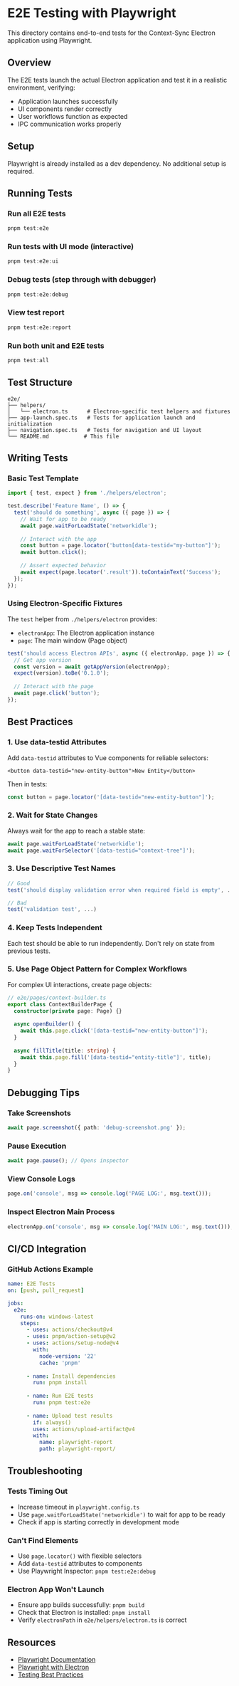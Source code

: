 # E2E Testing with Playwright

This directory contains end-to-end tests for the Context-Sync Electron application using Playwright.

## Overview

The E2E tests launch the actual Electron application and test it in a realistic environment, verifying:
- Application launches successfully
- UI components render correctly
- User workflows function as expected
- IPC communication works properly

## Setup

Playwright is already installed as a dev dependency. No additional setup is required.

## Running Tests

### Run all E2E tests
```powershell
pnpm test:e2e
```

### Run tests with UI mode (interactive)
```powershell
pnpm test:e2e:ui
```

### Debug tests (step through with debugger)
```powershell
pnpm test:e2e:debug
```

### View test report
```powershell
pnpm test:e2e:report
```

### Run both unit and E2E tests
```powershell
pnpm test:all
```

## Test Structure

```
e2e/
├── helpers/
│   └── electron.ts      # Electron-specific test helpers and fixtures
├── app-launch.spec.ts   # Tests for application launch and initialization
├── navigation.spec.ts   # Tests for navigation and UI layout
└── README.md           # This file
```

## Writing Tests

### Basic Test Template

```typescript
import { test, expect } from './helpers/electron';

test.describe('Feature Name', () => {
  test('should do something', async ({ page }) => {
    // Wait for app to be ready
    await page.waitForLoadState('networkidle');
    
    // Interact with the app
    const button = page.locator('button[data-testid="my-button"]');
    await button.click();
    
    // Assert expected behavior
    await expect(page.locator('.result')).toContainText('Success');
  });
});
```

### Using Electron-Specific Fixtures

The `test` helper from `./helpers/electron` provides:
- `electronApp`: The Electron application instance
- `page`: The main window (Page object)

```typescript
test('should access Electron APIs', async ({ electronApp, page }) => {
  // Get app version
  const version = await getAppVersion(electronApp);
  expect(version).toBe('0.1.0');
  
  // Interact with the page
  await page.click('button');
});
```

## Best Practices

### 1. Use data-testid Attributes
Add `data-testid` attributes to Vue components for reliable selectors:

```vue
<button data-testid="new-entity-button">New Entity</button>
```

Then in tests:
```typescript
const button = page.locator('[data-testid="new-entity-button"]');
```

### 2. Wait for State Changes
Always wait for the app to reach a stable state:

```typescript
await page.waitForLoadState('networkidle');
await page.waitForSelector('[data-testid="context-tree"]');
```

### 3. Use Descriptive Test Names
```typescript
// Good
test('should display validation error when required field is empty', ...)

// Bad
test('validation test', ...)
```

### 4. Keep Tests Independent
Each test should be able to run independently. Don't rely on state from previous tests.

### 5. Use Page Object Pattern for Complex Workflows
For complex UI interactions, create page objects:

```typescript
// e2e/pages/context-builder.ts
export class ContextBuilderPage {
  constructor(private page: Page) {}
  
  async openBuilder() {
    await this.page.click('[data-testid="new-entity-button"]');
  }
  
  async fillTitle(title: string) {
    await this.page.fill('[data-testid="entity-title"]', title);
  }
}
```

## Debugging Tips

### Take Screenshots
```typescript
await page.screenshot({ path: 'debug-screenshot.png' });
```

### Pause Execution
```typescript
await page.pause(); // Opens inspector
```

### View Console Logs
```typescript
page.on('console', msg => console.log('PAGE LOG:', msg.text()));
```

### Inspect Electron Main Process
```typescript
electronApp.on('console', msg => console.log('MAIN LOG:', msg.text()));
```

## CI/CD Integration

### GitHub Actions Example

```yaml
name: E2E Tests
on: [push, pull_request]

jobs:
  e2e:
    runs-on: windows-latest
    steps:
      - uses: actions/checkout@v4
      - uses: pnpm/action-setup@v2
      - uses: actions/setup-node@v4
        with:
          node-version: '22'
          cache: 'pnpm'
      
      - name: Install dependencies
        run: pnpm install
      
      - name: Run E2E tests
        run: pnpm test:e2e
      
      - name: Upload test results
        if: always()
        uses: actions/upload-artifact@v4
        with:
          name: playwright-report
          path: playwright-report/
```

## Troubleshooting

### Tests Timing Out
- Increase timeout in `playwright.config.ts`
- Use `page.waitForLoadState('networkidle')` to wait for app to be ready
- Check if app is starting correctly in development mode

### Can't Find Elements
- Use `page.locator()` with flexible selectors
- Add `data-testid` attributes to components
- Use Playwright Inspector: `pnpm test:e2e:debug`

### Electron App Won't Launch
- Ensure app builds successfully: `pnpm build`
- Check that Electron is installed: `pnpm install`
- Verify `electronPath` in `e2e/helpers/electron.ts` is correct

## Resources

- [Playwright Documentation](https://playwright.dev/)
- [Playwright with Electron](https://playwright.dev/docs/api/class-electron)
- [Testing Best Practices](https://playwright.dev/docs/best-practices)
